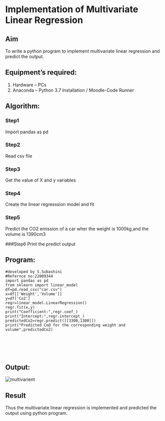 # Implementation of Multivariate Linear Regression
## Aim
To write a python program to implement multivariate linear regression and predict the output.
## Equipment’s required:
1.	Hardware – PCs
2.	Anaconda – Python 3.7 Installation / Moodle-Code Runner
## Algorithm:
### Step1
Import pandas as pd

### Step2
Read csv file

### Step3
Get the value of X and y variables

### Step4
Create the linear regresssion model and fit

### Step5
Predict the CO2 emission of a car wher the weight is 1000kg,and the volume is 1390cm3

###Step6
Print the predict output

## Program:
```
#developed by S.Subashini
#Refernce no:22009344
import pandas as pd
from sklearn import linear_model
df=pd.read_csv("car.csv")
x=df[['Weight','Volume']]
y=df['Co2']
regr=linear_model.LinearRegression()
regr.fit(x,y)
print("Coefficient:",regr.coef_)
print("Intercept:",regr.intercept_)
predictedCo2=regr.predict([[3300,1300]])
print("Predicted Co@ for the corresponding weight and volume",predictedCo2)






```
## Output:

![multivarient](https://user-images.githubusercontent.com/119404951/214741877-130e764e-17d8-4eb5-a205-88d2e9454e9b.png)


## Result
Thus the multivariate linear regression is implemented and predicted the output using python program.
